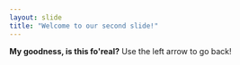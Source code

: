 ```yaml
---
layout: slide
title: "Welcome to our second slide!"
---
```

**My goodness, is this fo'real?**
Use the left arrow to go back!
